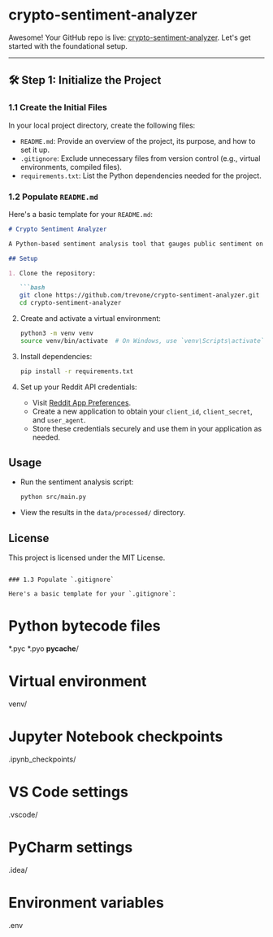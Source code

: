 # crypto-sentiment-analyzer

Awesome! Your GitHub repo is live: [crypto-sentiment-analyzer](https://github.com/trevone/crypto-sentiment-analyzer). Let's get started with the foundational setup.

---

## 🛠️ Step 1: Initialize the Project

### 1.1 Create the Initial Files

In your local project directory, create the following files:

* `README.md`: Provide an overview of the project, its purpose, and how to set it up.
* `.gitignore`: Exclude unnecessary files from version control (e.g., virtual environments, compiled files).
* `requirements.txt`: List the Python dependencies needed for the project.

### 1.2 Populate `README.md`

Here's a basic template for your `README.md`:

````markdown
# Crypto Sentiment Analyzer

A Python-based sentiment analysis tool that gauges public sentiment on cryptocurrencies by analyzing Reddit discussions.

## Setup

1. Clone the repository:

   ```bash
   git clone https://github.com/trevone/crypto-sentiment-analyzer.git
   cd crypto-sentiment-analyzer
````

2. Create and activate a virtual environment:

   ```bash
   python3 -m venv venv
   source venv/bin/activate  # On Windows, use `venv\Scripts\activate`
   ```

3. Install dependencies:

   ```bash
   pip install -r requirements.txt
   ```

4. Set up your Reddit API credentials:

   * Visit [Reddit App Preferences](https://www.reddit.com/prefs/apps).
   * Create a new application to obtain your `client_id`, `client_secret`, and `user_agent`.
   * Store these credentials securely and use them in your application as needed.

## Usage

* Run the sentiment analysis script:

  ```bash
  python src/main.py
  ```

* View the results in the `data/processed/` directory.

## License

This project is licensed under the MIT License.

```

### 1.3 Populate `.gitignore`

Here's a basic template for your `.gitignore`:

```

# Python bytecode files

*.pyc
*.pyo
**pycache**/

# Virtual environment

venv/

# Jupyter Notebook checkpoints

.ipynb_checkpoints/

# VS Code settings

.vscode/

# PyCharm settings

.idea/

# Environment variables

.env
